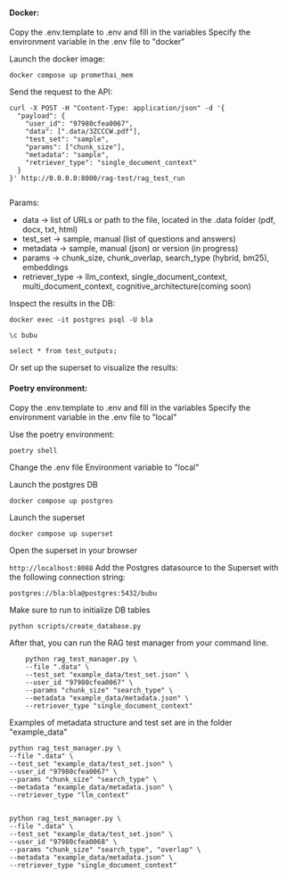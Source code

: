 #### Docker: 

Copy the .env.template to .env and fill in the variables
Specify the environment variable in the .env file to "docker"


Launch the docker image:

```docker compose up promethai_mem  ```

Send the request to the API:

```
curl -X POST -H "Content-Type: application/json" -d '{
  "payload": {
    "user_id": "97980cfea0067",
    "data": [".data/3ZCCCW.pdf"],
    "test_set": "sample",
    "params": ["chunk_size"],
    "metadata": "sample",
    "retriever_type": "single_document_context"
  }
}' http://0.0.0.0:8000/rag-test/rag_test_run
 
```
Params:

- data -> list of URLs or path to the file, located in the .data folder (pdf, docx, txt, html)
- test_set -> sample, manual (list of questions and answers)
- metadata -> sample,  manual (json) or version (in progress)
- params -> chunk_size, chunk_overlap, search_type (hybrid, bm25), embeddings
- retriever_type -> llm_context, single_document_context, multi_document_context, cognitive_architecture(coming soon)

Inspect the results in the DB:

``` docker exec -it postgres psql -U bla ```

``` \c bubu ```

``` select * from test_outputs; ```

Or set up the superset to visualize the results:



#### Poetry environment: 


Copy the .env.template to .env and fill in the variables
Specify the environment variable in the .env file to "local"

Use the poetry environment:

``` poetry shell ```

Change the .env file Environment variable to "local"

Launch the postgres DB

``` docker compose up postgres ```

Launch the superset

``` docker compose up superset ```

Open the superset in your browser

``` http://localhost:8088 ```
Add the  Postgres datasource to the Superset with the following connection string:
    
``` postgres://bla:bla@postgres:5432/bubu ```

Make sure to run to initialize DB tables

``` python scripts/create_database.py ```

After that, you can run the RAG test manager from your command line.


``` 
    python rag_test_manager.py \
    --file ".data" \
    --test_set "example_data/test_set.json" \
    --user_id "97980cfea0067" \
    --params "chunk_size" "search_type" \
    --metadata "example_data/metadata.json" \
    --retriever_type "single_document_context"

```

Examples of metadata structure and test set are in the folder "example_data"


    python rag_test_manager.py \
    --file ".data" \
    --test_set "example_data/test_set.json" \
    --user_id "97980cfea0067" \
    --params "chunk_size" "search_type" \
    --metadata "example_data/metadata.json" \
    --retriever_type "llm_context"


    python rag_test_manager.py \
    --file ".data" \
    --test_set "example_data/test_set.json" \
    --user_id "97980cfea0068" \
    --params "chunk_size" "search_type", "overlap" \
    --metadata "example_data/metadata.json" \
    --retriever_type "single_document_context"
